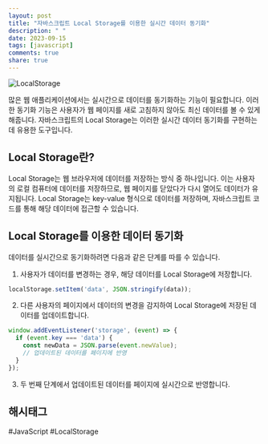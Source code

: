 ```yaml
---
layout: post
title: "자바스크립트 Local Storage를 이용한 실시간 데이터 동기화"
description: " "
date: 2023-09-15
tags: [javascript]
comments: true
share: true
---
```


![LocalStorage](https://www.example.com/localstorage.png)

많은 웹 애플리케이션에서는 실시간으로 데이터를 동기화하는 기능이 필요합니다. 이러한 동기화 기능은 사용자가 웹 페이지를 새로 고침하지 않아도 최신 데이터를 볼 수 있게 해줍니다. 자바스크립트의 Local Storage는 이러한 실시간 데이터 동기화를 구현하는 데 유용한 도구입니다.

## Local Storage란?

Local Storage는 웹 브라우저에 데이터를 저장하는 방식 중 하나입니다. 이는 사용자의 로컬 컴퓨터에 데이터를 저장하므로, 웹 페이지를 닫았다가 다시 열어도 데이터가 유지됩니다. Local Storage는 key-value 형식으로 데이터를 저장하며, 자바스크립트 코드를 통해 해당 데이터에 접근할 수 있습니다.

## Local Storage를 이용한 데이터 동기화

데이터를 실시간으로 동기화하려면 다음과 같은 단계를 따를 수 있습니다.

1. 사용자가 데이터를 변경하는 경우, 해당 데이터를 Local Storage에 저장합니다.
```javascript
localStorage.setItem('data', JSON.stringify(data));
```

2. 다른 사용자의 페이지에서 데이터의 변경을 감지하여 Local Storage에 저장된 데이터를 업데이트합니다.
```javascript
window.addEventListener('storage', (event) => {
  if (event.key === 'data') {
    const newData = JSON.parse(event.newValue);
    // 업데이트된 데이터를 페이지에 반영
  }
});
```

3. 두 번째 단계에서 업데이트된 데이터를 페이지에 실시간으로 반영합니다.

## 해시태그

#JavaScript #LocalStorage
